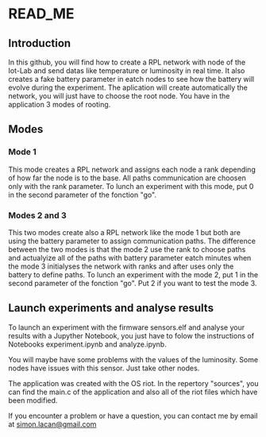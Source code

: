 # READ_ME
## Introduction
In this github, you will find how to create a RPL network with node of the Iot-Lab and send datas like temperature or luminosity in real time. It also creates a fake battery parameter in eatch nodes to see how the battery will evolve during the experiment. 
The aplication will create automatically the network, you will just have to choose the root node.
You have in the application 3 modes of rooting. 

## Modes
### Mode 1
This mode creates a  RPL network and assigns each node a rank depending of how far the node is to the base. All paths communication are choosen only with the rank parameter. To lunch an experiment with this mode, put 0 in the second parameter of the fonction "go".

### Modes 2 and 3
This two modes create also a RPL network like the mode 1 but both are using the battery parameter to assign communication paths. The difference between the two modes is that the mode 2 use the rank to choose paths and actualyize all of the paths with battery parameter eatch minutes when the mode 3 initialyses the network with ranks and after uses only the battery to define paths.
To lunch an experiment with the mode 2, put 1 in the second parameter of the fonction "go". Put 2 if you want to test the mode 3.

## Launch experiments and analyse results
To launch an experiment with the firmware sensors.elf and analyse your results with a Jupyther Notebook, you just have to folow the instructions of Notebooks experiment.ipynb and analyze.ipynb.

You will maybe have some problems with the values of the luminosity. Some nodes have issues with this sensor. Just take other nodes.

The application was created with the OS riot. In the repertory "sources", you can find the main.c of the application and also all of the riot files which have been modified.

If you encounter a problem or have a question, you can contact me by email at simon.lacan@gmail.com 




